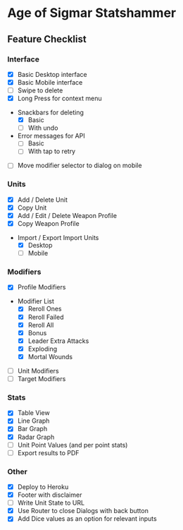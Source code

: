 # Age of Sigmar Statshammer

## Feature Checklist

### Interface

* [x] Basic Desktop interface
* [x] Basic Mobile interface
* [ ] Swipe to delete
* [x] Long Press for context menu
* Snackbars for deleting
  * [x] Basic
  * [ ] With undo
* Error messages for API
  * [ ] Basic
  * [ ] With tap to retry
* [ ] Move modifier selector to dialog on mobile

### Units

* [x] Add / Delete Unit
* [x] Copy Unit
* [x] Add / Edit / Delete Weapon Profile
* [x] Copy Weapon Profile
* Import / Export Import Units
  * [x] Desktop
  * [ ] Mobile

### Modifiers

* [x] Profile Modifiers
* Modifier List
  * [x] Reroll Ones
  * [x] Reroll Failed
  * [x] Reroll All
  * [x] Bonus
  * [x] Leader Extra Attacks
  * [x] Exploding
  * [x] Mortal Wounds
* [ ] Unit Modifiers
* [ ] Target Modifiers

### Stats

* [x] Table View
* [x] Line Graph
* [x] Bar Graph
* [x] Radar Graph
* [ ] Unit Point Values (and per point stats)
* [ ] Export results to PDF

### Other

* [x] Deploy to Heroku
* [x] Footer with disclaimer
* [ ] Write Unit State to URL
* [x] Use Router to close Dialogs with back button
* [x] Add Dice values as an option for relevant inputs
